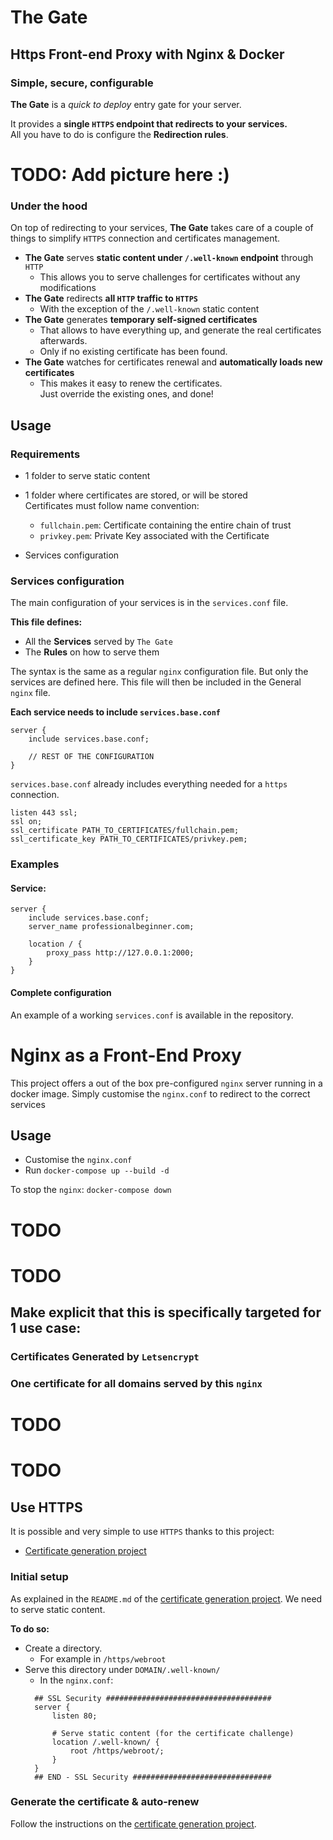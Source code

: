 # The Gate
## Https Front-end Proxy with Nginx & Docker
### Simple, secure, configurable
**The Gate** is a _quick to deploy_ entry gate for your server.

It provides a **single `HTTPS` endpoint that redirects to your services.**  
All you have to do is configure the **Redirection rules**.

# TODO: Add picture here :) 

### Under the hood
On top of redirecting to your services, **The Gate** takes care of a couple of things to simplify `HTTPS` connection and certificates management.
- **The Gate** serves **static content under `/.well-known` endpoint** through `HTTP`
  - This allows you to serve challenges for certificates without any modifications
- **The Gate** redirects **all `HTTP` traffic to `HTTPS`**
  - With the exception of the `/.well-known` static content
- **The Gate** generates **temporary self-signed certificates** 
  - That allows to have everything up, and generate the real certificates afterwards.
  - Only if no existing certificate has been found.
- **The Gate** watches for certificates renewal and **automatically loads new certificates**
  -    This makes it easy to renew the certificates.  
       Just override the existing ones, and done!


## Usage
### Requirements
- 1 folder to serve static content
-    1 folder where certificates are stored, or will be stored  
     Certificates must follow name convention:
     - `fullchain.pem`: Certificate containing the entire chain of trust
     - `privkey.pem`: Private Key associated with the Certificate
  
- Services configuration

### Services configuration

The main configuration of your services is in the `services.conf` file.

**This file defines:**

* All the **Services** served by `The Gate`
* The **Rules** on how to serve them

The syntax is the same as a regular `nginx` configuration file.
But only the services are defined here.
This file will then be included in the General `nginx` file.

**Each service needs to include `services.base.conf`**

    server {
        include services.base.conf;

        // REST OF THE CONFIGURATION
    }

`services.base.conf` already includes everything needed for a `https` connection.

    listen 443 ssl;
    ssl on;
    ssl_certificate PATH_TO_CERTIFICATES/fullchain.pem;
    ssl_certificate_key PATH_TO_CERTIFICATES/privkey.pem;

### Examples
#### Service:

    server {
        include services.base.conf;
        server_name professionalbeginner.com;

        location / {
            proxy_pass http://127.0.0.1:2000;
        }
    }

#### Complete configuration
An example of a working `services.conf` is available in the repository.
























# Nginx as a Front-End Proxy

This project offers a out of the box pre-configured `nginx` server running in a docker image.
Simply customise the `nginx.conf` to redirect to the correct services


## Usage
- Customise the `nginx.conf`
- Run `docker-compose up --build -d`

To stop the `nginx`: `docker-compose down`


# TODO
# TODO
## Make explicit that this is specifically targeted for 1 use case:
### Certificates Generated by `Letsencrypt`
### One certificate for all domains served by this `nginx`
# TODO
# TODO


## Use HTTPS

It is possible and very simple to use `HTTPS` thanks to this project:
- [Certificate generation project](https://gitlab.com/the_blog/letsencrypt-docker-daemon)

### Initial setup
As explained in the `README.md` of the [certificate generation project](https://gitlab.com/the_blog/letsencrypt-docker-daemon).
We need to serve static content.

**To do so:**
- Create a directory.
  - For example in `/https/webroot`
- Serve this directory under `DOMAIN/.well-known/`
  - In the `nginx.conf`:
  ```
    ## SSL Security #####################################
    server {
        listen 80;

        # Serve static content (for the certificate challenge)
        location /.well-known/ {
            root /https/webroot/;
        }
    }
    ## END - SSL Security ###############################
  ```

### Generate the certificate & auto-renew
Follow the instructions on the [certificate generation project](https://gitlab.com/the_blog/letsencrypt-docker-daemon).

